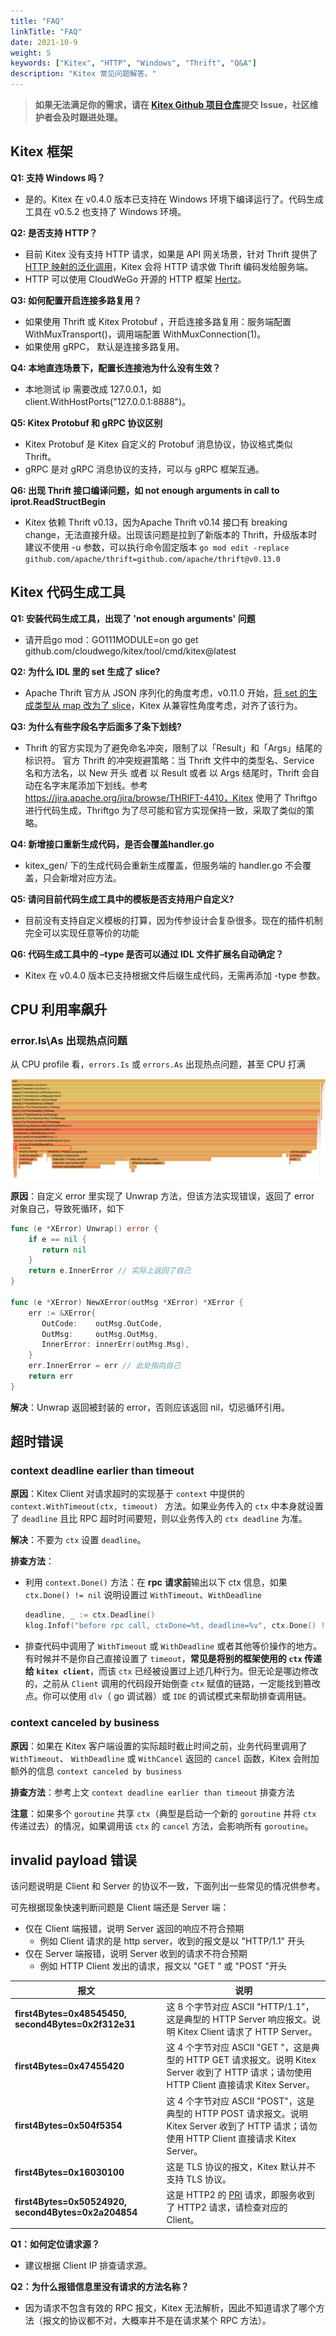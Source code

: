 ```yaml
---
title: "FAQ"
linkTitle: "FAQ"
date: 2021-10-9
weight: 5
keywords: ["Kitex", "HTTP", "Windows", "Thrift", "Q&A"]
description: "Kitex 常见问题解答。"
---
```


>  **如果无法满足你的需求，请在 [Kitex Github 项目仓库](https://github.com/cloudwego/kitex)提交 Issue，社区维护者会及时跟进处理。**

## Kitex 框架

**Q1: 支持 Windows 吗？**

- 是的。Kitex 在 v0.4.0 版本已支持在 Windows 环境下编译运行了。代码生成工具在 v0.5.2 也支持了 Windows 环境。

**Q2: 是否支持 HTTP？**

- 目前 Kitex 没有支持 HTTP 请求，如果是 API 网关场景，针对 Thrift 提供了 [HTTP 映射的泛化调用](/zh/docs/kitex/tutorials/advanced-feature/generic-call/)，Kitex 会将 HTTP 请求做 Thrift 编码发给服务端。
- HTTP 可以使用 CloudWeGo 开源的 HTTP 框架 [Hertz](/zh/docs/hertz/)。

**Q3: 如何配置开启连接多路复用？**

- 如果使用 Thrift 或 Kitex Protobuf ，开启连接多路复用：服务端配置 WithMuxTransport()，调用端配置 WithMuxConnection(1)。
- 如果使用 gRPC， 默认是连接多路复用。

**Q4: 本地直连场景下，配置长连接池为什么没有生效？**

- 本地测试 ip 需要改成 127.0.0.1，如 client.WithHostPorts("127.0.0.1:8888")。

**Q5: Kitex Protobuf 和 gRPC 协议区别**

- Kitex Protobuf 是 Kitex 自定义的 Protobuf 消息协议，协议格式类似 Thrift。
- gRPC 是对 gRPC 消息协议的支持，可以与 gRPC 框架互通。

**Q6: 出现 Thrift 接口编译问题，如 not enough arguments in call to iprot.ReadStructBegin**

- Kitex 依赖 Thrift v0.13，因为Apache Thrift v0.14 接口有 breaking change，无法直接升级。出现该问题是拉到了新版本的 Thrift，升级版本时建议不使用 -u 参数，可以执行命令固定版本 `go mod edit -replace github.com/apache/thrift=github.com/apache/thrift@v0.13.0`

## Kitex 代码生成工具

**Q1: 安装代码生成工具，出现了 'not enough arguments' 问题**

- 请开启go mod：GO111MODULE=on go get github.com/cloudwego/kitex/tool/cmd/kitex@latest

**Q2: 为什么 IDL 里的 set 生成了 slice?**

- Apache Thrift 官方从 JSON 序列化的角度考虑，v0.11.0 开始，[将 set 的生成类型从 map 改为了 slice](https://issues.apache.org/jira/browse/THRIFT-4011)，Kitex 从兼容性角度考虑，对齐了该行为。

**Q3: 为什么有些字段名字后面多了条下划线?**

- Thrift 的官方实现为了避免命名冲突，限制了以「Result」和「Args」结尾的标识符。 官方 Thrift 的冲突规避策略：当 Thrift 文件中的类型名、Service 名和方法名，以 New 开头 或者 以 Result 或者 以 Args 结尾时，Thrift 会自动在名字末尾添加下划线。参考 https://jira.apache.org/jira/browse/THRIFT-4410，Kitex 使用了 Thriftgo 进行代码生成，Thriftgo 为了尽可能和官方实现保持一致，采取了类似的策略。

**Q4: 新增接口重新生成代码，是否会覆盖handler.go**

- kitex_gen/ 下的生成代码会重新生成覆盖，但服务端的 handler.go 不会覆盖，只会新增对应方法。

**Q5: 请问目前代码生成工具中的模板是否支持用户自定义?**

- 目前没有支持自定义模板的打算，因为传参设计会复杂很多。现在的插件机制完全可以实现任意等价的功能

**Q6: 代码生成工具中的 –type 是否可以通过 IDL 文件扩展名自动确定？**

- Kitex 在 v0.4.0 版本已支持根据文件后缀生成代码，无需再添加 -type 参数。

## CPU 利用率飙升

### error.Is\As 出现热点问题

从 CPU profile 看，`errors.Is` 或 `errors.As` 出现热点问题，甚至 CPU 打满

![](/img/blog/Kitex_self_check/error_is_as.png)

**原因**：自定义 error 里实现了 Unwrap 方法，但该方法实现错误，返回了 error 对象自己，导致死循环，如下

```go
func (e *XError) Unwrap() error {
    if e == nil {
       return nil
    }
    return e.InnerError // 实际上返回了自己
}

func (e *XError) NewXError(outMsg *XError) *XError {
    err := &XError{
       OutCode:    outMsg.OutCode,
       OutMsg:     outMsg.OutMsg,
       InnerError: innerErr(outMsg.Msg),
    }
    err.InnerError = err // 此处指向自己
    return err
}
```

**解决**：Unwrap 返回被封装的 error，否则应该返回 nil，切忌循环引用。

## 超时错误

### context deadline earlier than timeout

**原因**：Kitex Client 对请求超时的实现基于 `context` 中提供的 `context.WithTimeout(ctx, timeout) ` 方法。如果业务传入的 `ctx` 中本身就设置了 `deadline` 且比 RPC 超时时间要短，则以业务传入的 `ctx deadline` 为准。

**解决**：不要为 `ctx` 设置 `deadline`。

**排查方法**：

- 利用 `context.Done()` 方法：在 **rpc** **请求前**输出以下 ctx 信息，如果 `ctx.Done() != nil` 说明设置过 `WithTimeout`、`WithDeadline`

  ```go
  deadline, _ := ctx.Deadline()
  klog.Infof("before rpc call, ctxDone=%t, deadline=%v", ctx.Done() != nil, deadline)
  ```

- 排查代码中调用了 `WithTimeout` 或 `WithDeadline` 或者其他等价操作的地方。有时候并不是你自己直接设置了 `timeout`，**常见是将别的框架使用的 `ctx` 传递给 `kitex client`**，而该 `ctx` 已经被设置过上述几种行为。但无论是哪边修改的，之前从 `Client` 调用的代码段开始倒查 `ctx` 赋值的链路，一定能找到篡改点。你可以使用 `dlv`（ go 调试器）或 `IDE` 的调试模式来帮助排查调用链。

### context canceled by business

**原因**：如果在 Kitex 客户端设置的实际超时截止时间之前，业务代码里调用了 `WithTimeout`、 `WithDeadline` 或 `WithCancel` 返回的 `cancel` 函数，Kitex 会附加额外的信息 `context canceled by business`

**排查方法**：参考上文 `context deadline earlier than timeout` 排查方法

**注意**：如果多个 `goroutine` 共享 `ctx`（典型是启动一个新的 `goroutine` 并将 `ctx` 传递过去）的情况，如果调用该 `ctx` 的 `cancel` 方法，会影响所有 `goroutine`。

## invalid payload 错误

该问题说明是 Client 和 Server 的协议不一致，下面列出一些常见的情况供参考。

可先根据现象快速判断问题是 Client 端还是 Server 端：

- 仅在 Client 端报错，说明 Server 返回的响应不符合预期
  - 例如 Client 请求的是 http server，收到的报文是以 "HTTP/1.1" 开头
- 仅在 Server 端报错，说明 Server 收到的请求不符合预期
  - 例如 HTTP Client 发出的请求，报文以 "GET " 或 "POST "开头

| 报文                                                | 说明                                                         |
| --------------------------------------------------- | ------------------------------------------------------------ |
| **first4Bytes=0x48545450, second4Bytes=0x2f312e31** | 这 8 个字节对应 ASCII "HTTP/1.1"，这是典型的 HTTP Server 响应报文。说明 Kitex Client 请求了 HTTP Server。 |
| **first4Bytes=0x47455420**                          | 这 4 个字节对应 ASCII "GET "，这是典型的 HTTP GET 请求报文。说明 Kitex Server 收到了 HTTP 请求；请勿使用 HTTP Client 直接请求 Kitex Server。 |
| **first4Bytes=0x504f5354**                          | 这 4 个字节对应 ASCII "POST"，这是典型的 HTTP POST 请求报文。说明 Kitex Server 收到了 HTTP 请求；请勿使用 HTTP Client 直接请求 Kitex Server。 |
| **first4Bytes=0x16030100**                          | 这是 TLS 协议的报文，Kitex 默认并不支持 TLS 协议。           |
| **first4Bytes=0x50524920, second4Bytes=0x2a204854** | 这是 HTTP2 的 [PRI](https://httpwg.org/specs/rfc7540.html#ConnectionHeader) 请求，即服务收到了 HTTP2 请求，请检查对应的 Client。 |

**Q1：如何定位请求源？**

- 建议根据 Client IP 排查请求源。

**Q2：为什么报错信息里没有请求的方法名称？**

- 因为请求不包含有效的 RPC 报文，Kitex 无法解析，因此不知道请求了哪个方法（报文的协议都不对，大概率并不是在请求某个 RPC 方法）。

